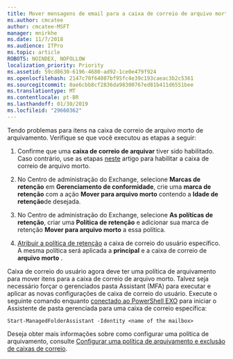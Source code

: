 ```yaml
---
title: Mover mensagens de email para a caixa de correio de arquivo morto
ms.author: cmcatee
author: cmcatee-MSFT
manager: mnirkhe
ms.date: 11/7/2018
ms.audience: ITPro
ms.topic: article
ROBOTS: NOINDEX, NOFOLLOW
localization_priority: Priority
ms.assetid: 59cd8630-6196-4680-ad92-1ce0e479f924
ms.openlocfilehash: 2147c70f64087bf95fc4e39c193caeac3b2c5361
ms.sourcegitcommit: 0ae6cbb8cf2836da98300767ed81b411d6551bee
ms.translationtype: MT
ms.contentlocale: pt-BR
ms.lasthandoff: 01/30/2019
ms.locfileid: "29660362"
---
```

Tendo problemas para itens na caixa de correio de arquivo morto de arquivamento. Verifique se que você executou as etapas a seguir:
  
1. Confirme que uma **caixa de correio de arquivar** tiver sido habilitado. Caso contrário, use as etapas [neste](https://docs.microsoft.com/office365/securitycompliance/enable-archive-mailboxes) artigo para habilitar a caixa de correio de arquivo morto. 
    
2. No Centro de administração do Exchange, selecione **Marcas de retenção** em **Gerenciamento de conformidade**, crie uma **marca de retenção** com a ação **Mover para arquivo morto** contendo a **Idade de retenção**de desejada.
    
3. No Centro de administração do Exchange, selecione **As políticas de retenção**, criar uma **Política de retenção** e adicionar sua marca de retenção **Mover para arquivo morto** a essa política. 
    
4. [Atribuir a política de retenção](https://docs.microsoft.com/exchange/security-and-compliance/messaging-records-management/apply-retention-policy) a caixa de correio do usuário específico. A mesma política será aplicada a **principal** e a caixa de correio de **arquivo morto** . 
    
Caixa de correio do usuário agora deve ter uma política de arquivamento para mover itens para a caixa de correio de arquivo morto. Talvez seja necessário forçar o gerenciados pasta Assistant (MFA) para executar e aplicar as novas configurações de caixa de correio do usuário. Execute o seguinte comando enquanto [conectado ao PowerShell EXO](https://docs.microsoft.com/powershell/exchange/exchange-online/connect-to-exchange-online-powershell/connect-to-exchange-online-powershell?view=exchange-ps) para iniciar o Assistente de pasta gerenciada para uma caixa de correio específica: 
  
```
Start-ManagedFolderAssistant -Identity <name of the mailbox>
```

Deseja obter mais informações sobre como configurar uma política de arquivamento, consulte [Configurar uma política de arquivamento e exclusão de caixas de correio](https://docs.microsoft.com/office365/securitycompliance/set-up-an-archive-and-deletion-policy-for-mailboxes#step-1-enable-archive-mailboxes-for-users).
  

